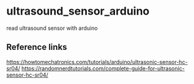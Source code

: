 # ultrasound_sensor_arduino
read ultrasound sensor with arduino 

## Reference links
https://howtomechatronics.com/tutorials/arduino/ultrasonic-sensor-hc-sr04/
https://randomnerdtutorials.com/complete-guide-for-ultrasonic-sensor-hc-sr04/
